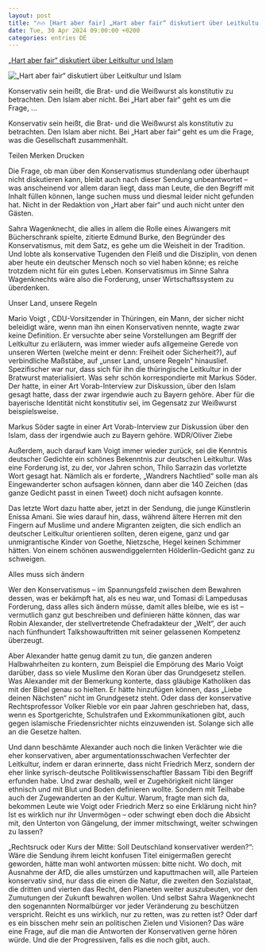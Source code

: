 ```yaml
---
layout: post
title: "🔥🔥 [Hart aber fair] „Hart aber fair“ diskutiert über Leitkultur und Islam"
date: Tue, 30 Apr 2024 09:00:00 +0200
categories: entries DE
---
```

[„Hart aber fair“ diskutiert über Leitkultur und Islam](https://www.faz.net/aktuell/feuilleton/medien/hart-aber-fair-diskutiert-ueber-leitkultur-und-islam-19688123.html)

![„Hart aber fair“ diskutiert über Leitkultur und Islam](https://media0.faz.net/ppmedia/aktuell/675662875/1.9688316/facebook_teaser/die-bandbreite-des.jpg)

Konservativ sein heißt, die Brat- und die Weißwurst als konstitutiv zu betrachten. Den Islam aber nicht. Bei „Hart aber fair“ geht es um die Frage, ...

Konservativ sein heißt, die Brat- und die Weißwurst als konstitutiv zu betrachten. Den Islam aber nicht. Bei „Hart aber fair“ geht es um die Frage, was die Gesellschaft zusammenhält.

Teilen Merken Drucken

Die Frage, ob man über den Konservatismus stundenlang oder überhaupt nicht diskutieren kann, bleibt auch nach dieser Sendung unbeantwortet – was anscheinend vor allem daran liegt, dass man Leute, die den Begriff mit Inhalt füllen können, lange suchen muss und diesmal leider nicht gefunden hat. Nicht in der Redaktion von „Hart aber fair“ und auch nicht unter den Gästen.

Sahra Wagenknecht, die alles in allem die Rolle eines Aiwangers mit Bücherschrank spielte, zitierte Edmund Burke, den Begründer des Konservatismus, mit dem Satz, es gehe um die Weisheit in der Tradition. Und lobte als konservative Tugenden den Fleiß und die Disziplin, von denen aber heute ein deutscher Mensch noch so viel haben könne; es reiche trotzdem nicht für ein gutes Leben. Konservatismus im Sinne Sahra Wagenknechts wäre also die Forderung, unser Wirtschaftssystem zu überdenken.

Unser Land, unsere Regeln

Mario Voigt , CDU-Vorsitzender in Thüringen, ein Mann, der sicher nicht beleidigt wäre, wenn man ihn einen Konservativen nennte, wagte zwar keine Definition. Er versuchte aber seine Vorstellungen am Begriff der Leitkultur zu erläutern, was immer wieder aufs allgemeine Gerede von unseren Werten (welche meint er denn: Freiheit oder Sicherheit?), auf verbindliche Maßstäbe, auf „unser Land, unsere Regeln“ hinauslief. Spezifischer war nur, dass sich für ihn die thüringische Leitkultur in der Bratwurst materialisiert. Was sehr schön korrespondierte mit Markus Söder. Der hatte, in einer Art Vorab-Interview zur Diskussion, über den Islam gesagt hatte, dass der zwar irgendwie auch zu Bayern gehöre. Aber für die bayerische Identität nicht konstitutiv sei, im Gegensatz zur Weißwurst beispielsweise.

Markus Söder sagte in einer Art Vorab-Interview zur Diskussion über den Islam, dass der irgendwie auch zu Bayern gehöre. WDR/Oliver Ziebe

Außerdem, auch darauf kam Voigt immer wieder zurück, sei die Kenntnis deutscher Gedichte ein schönes Bekenntnis zur deutschen Leitkultur. Was eine Forderung ist, zu der, vor Jahren schon, Thilo Sarrazin das vorletzte Wort gesagt hat. Nämlich als er forderte, „Wandrers Nachtlied“ solle man als Eingewanderter schon aufsagen können, dann aber die 140 Zeichen (das ganze Gedicht passt in einen Tweet) doch nicht aufsagen konnte.

Das letzte Wort dazu hatte aber, jetzt in der Sendung, die junge Künstlerin Enissa Amani. Sie wies darauf hin, dass, während ältere Herren mit den Fingern auf Muslime und andere Migranten zeigten, die sich endlich an deutscher Leitkultur orientieren sollten, deren eigene, ganz und gar unmigrantische Kinder von Goethe, Nietzsche, Hegel keinen Schimmer hätten. Von einem schönen auswendiggelernten Hölderlin-Gedicht ganz zu schweigen.

Alles muss sich ändern

Wer den Konservatismus – im Spannungsfeld zwischen dem Bewahren dessen, was er bekämpft hat, als es neu war, und Tomasi di Lampedusas Forderung, dass alles sich ändern müsse, damit alles bleibe, wie es ist – vermutlich ganz gut beschreiben und definieren hätte können, das war Robin Alexander, der stellvertretende Chefradakteur der „Welt“, der auch nach fünfhundert Talkshowauftritten mit seiner gelassenen Kompetenz überzeugt.

Aber Alexander hatte genug damit zu tun, die ganzen anderen Halbwahrheiten zu kontern, zum Beispiel die Empörung des Mario Voigt darüber, dass so viele Muslime den Koran über das Grundgesetz stellen. Was Alexander mit der Bemerkung konterte, dass gläubige Katholiken das mit der Bibel genau so hielten. Er hätte hinzufügen können, dass „Liebe deinen Nächsten“ nicht im Grundgesetz steht. Oder dass der konservative Rechtsprofessor Volker Rieble vor ein paar Jahren geschrieben hat, dass, wenn es Sportgerichte, Schulstrafen und Exkommunikationen gibt, auch gegen islamische Friedensrichter nichts einzuwenden ist. Solange sich alle an die Gesetze halten.

Und dann beschämte Alexander auch noch die linken Verächter wie die eher konservativen, aber argumentationsschwachen Verfechter der Leitkultur, indem er daran erinnerte, dass nicht Friedrich Merz, sondern der eher linke syrisch-deutsche Politikwissenschaftler Bassam Tibi den Begriff erfunden habe. Und zwar deshalb, weil er Zugehörigkeit nicht länger ethnisch und mit Blut und Boden definieren wollte. Sondern mit Teilhabe auch der Zugewanderten an der Kultur. Warum, fragte man sich da, bekommen Leute wie Voigt oder Friedrich Merz so eine Erklärung nicht hin? Ist es wirklich nur ihr Unvermögen – oder schwingt eben doch die Absicht mit, den Unterton von Gängelung, der immer mitschwingt, weiter schwingen zu lassen?

„Rechtsruck oder Kurs der Mitte: Soll Deutschland konservativer werden?“: Wäre die Sendung ihrem leicht konfusen Titel einigermaßen gerecht geworden, hätte man wohl antworten müssen: bitte nicht. Wo doch, mit Ausnahme der AfD, die alles umstürzen und kaputtmachen will, alle Parteien konservativ sind, nur dass die einen die Natur, die zweiten den Sozialstaat, die dritten und vierten das Recht, den Planeten weiter auszubeuten, vor den Zumutungen der Zukunft bewahren wollen. Und selbst Sahra Wagenknecht den sogenannten Normalbürger vor jeder Veränderung zu beschützen verspricht. Reicht es uns wirklich, nur zu retten, was zu retten ist? Oder darf es ein bisschen mehr sein an politischen Zielen und Visionen? Das wäre eine Frage, auf die man die Antworten der Konservativen gerne hören würde. Und die der Progressiven, falls es die noch gibt, auch.

